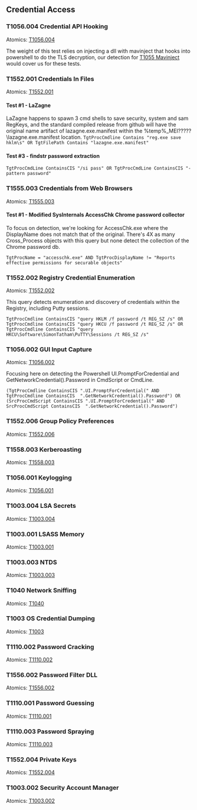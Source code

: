 ## Credential Access


### T1056.004 Credential API Hooking
Atomics: [T1056.004](https://github.com/redcanaryco/atomic-red-team/blob/master/atomics/T1056.004/T1056.004.md)

The weight of this test relies on injecting a dll with mavinject that hooks into powershell to do the TLS decryption, our detection for [T1055 Mavinject](https://github.com/keyboardcrunch/SentinelOne-ATTACK-Queries/blob/9da3392c991c2badcb88a715e791a55654c1c567/Tactics/DefenseEvasion.md#t1055-process-injection) would cover us for these tests.

### T1552.001 Credentials In Files
Atomics: [T1552.001](https://github.com/redcanaryco/atomic-red-team/blob/master/atomics/T1552.001/T1552.001.md)

#### Test #1 - LaZagne
LaZagne happens to spawn 3 cmd shells to save security, system and sam RegKeys, and the standard compiled release from github will have the original name artifact of lazagne.exe.manifest within the %temp%\_MEI?????\lazagne.exe.manifest location.
`
TgtProcCmdline Contains "reg.exe save hklm\s" OR TgtFilePath Contains "lazagne.exe.manifest"
`

#### Test #3 - findstr password extraction
`
TgtProcCmdLine ContainsCIS "/si pass" OR TgtProcCmdLine ContainsCIS "-pattern password"
`

### T1555.003 Credentials from Web Browsers
Atomics: [T1555.003](https://github.com/redcanaryco/atomic-red-team/blob/master/atomics/T1555.003/T1555.003.md)

#### Test #1 - Modified SysInternals AccessChk Chrome password collector

To focus on detection, we're looking for AccessChk.exe where the DisplayName does not match that of the original. There's 4X as many Cross_Process objects with this query but none detect the collection of the Chrome password db.

`
TgtProcName = "accesschk.exe" AND TgtProcDisplayName != "Reports effective permissions for securable objects"
`

### T1552.002 Registry Credential Enumeration
Atomics: [T1552.002](https://github.com/redcanaryco/atomic-red-team/blob/master/atomics/T1552.002/T1552.002.md)

This query detects enumeration and discovery of credentials within the Registry, including Putty sessions.

`
TgtProcCmdline ContainsCIS "query HKLM /f password /t REG_SZ /s" OR TgtProcCmdline ContainsCIS "query HKCU /f password /t REG_SZ /s" OR TgtProcCmdline ContainsCIS "query HKCU\Software\SimonTatham\PuTTY\Sessions /t REG_SZ /s"
`

### T1056.002 GUI Input Capture
Atomics: [T1056.002](https://github.com/redcanaryco/atomic-red-team/blob/master/atomics/T1056.002/T1056.002.md)

Focusing here on detecting the Powershell UI.PromptForCredential and GetNetworkCredential().Password in CmdScript or CmdLine.

`
(TgtProcCmdline ContainsCIS ".UI.PromptForCredential(" AND TgtProcCmdline ContainsCIS  ".GetNetworkCredential().Password") OR (SrcProcCmdScript ContainsCIS ".UI.PromptForCredential(" AND SrcProcCmdScript ContainsCIS  ".GetNetworkCredential().Password")
`

### T1552.006 Group Policy Preferences
Atomics: [T1552.006](https://github.com/redcanaryco/atomic-red-team/blob/master/atomics/T1552.006/T1552.006.md)


### T1558.003 Kerberoasting
Atomics: [T1558.003](https://github.com/redcanaryco/atomic-red-team/blob/master/atomics/T1558.003/T1558.003.md)


### T1056.001 Keylogging
Atomics: [T1056.001](https://github.com/redcanaryco/atomic-red-team/blob/master/atomics/T1056.001/T1056.001.md)


### T1003.004 LSA Secrets
Atomics: [T1003.004](https://github.com/redcanaryco/atomic-red-team/blob/master/atomics/T1003.004/T1003.004.md)


### T1003.001 LSASS Memory
Atomics: [T1003.001](https://github.com/redcanaryco/atomic-red-team/blob/master/atomics/T1003.001/T1003.001.md)


### T1003.003 NTDS
Atomics: [T1003.003](https://github.com/redcanaryco/atomic-red-team/blob/master/atomics/T1003.003/T1003.003.md)


### T1040 Network Sniffing
Atomics: [T1040](https://github.com/redcanaryco/atomic-red-team/blob/master/atomics/T1040/T1040.md)


### T1003 OS Credential Dumping
Atomics: [T1003](https://github.com/redcanaryco/atomic-red-team/blob/master/atomics/T1003/T1003.md)


### T1110.002 Password Cracking
Atomics: [T1110.002](https://github.com/redcanaryco/atomic-red-team/blob/master/atomics/T1110.002/T1110.002.md)


### T1556.002 Password Filter DLL
Atomics: [T1556.002](https://github.com/redcanaryco/atomic-red-team/blob/master/atomics/T1556.002/T1556.002.md)


### T1110.001 Password Guessing
Atomics: [T1110.001](https://github.com/redcanaryco/atomic-red-team/blob/master/atomics/T1110.001/T1110.001.md)


### T1110.003 Password Spraying
Atomics: [T1110.003](https://github.com/redcanaryco/atomic-red-team/blob/master/atomics/T1110.003/T1110.003.md)


### T1552.004 Private Keys
Atomics: [T1552.004](https://github.com/redcanaryco/atomic-red-team/blob/master/atomics/T1552.004/T1552.004.md)


### T1003.002 Security Account Manager
Atomics: [T1003.002](https://github.com/redcanaryco/atomic-red-team/blob/master/atomics/T1003.002/T1003.002.md)


